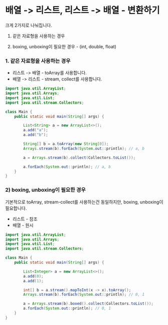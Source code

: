 # 배열 -> 리스트, 리스트 -> 배열 - 변환하기

크게 2가지로 나눠집니다.
1. 같은 자료형을 사용하는 경우

2. boxing, unboxing이 필요한 경우 - (int, double, float)

### 1. 같은 자료형을 사용하는 경우

- 리스트 -> 배열 - toArray를 사용합니다. 
- 배열 -> 리스트 - stream, collect를 사용합니다.

```java
import java.util.ArrayList;
import java.util.Arrays;
import java.util.List;
import java.util.stream.Collectors;

class Main {
    public static void main(String[] args) {

        List<String> a = new ArrayList<>();
        a.add("a");
        a.add("b");

        String[] b = a.toArray(new String[0]);
        Arrays.stream(b).forEach(System.out::println); // a, b

        a = Arrays.stream(b).collect(Collectors.toList());

        a.forEach(System.out::println); // a, b
    }
}
```

### 2) boxing, unboxing이 필요한 경우

기본적으로 toArray, stream-collect를 사용하는건 동일하지만, boxing, unboxing이 필요합니다.

- 리스트 - 참조
- 배열 - 원시

```java
import java.util.ArrayList;
import java.util.Arrays;
import java.util.List;
import java.util.stream.Collectors;

class Main {
    public static void main(String[] args) {

        List<Integer> a = new ArrayList<>();
        a.add(0);
        a.add(1);

        int[] b = a.stream().mapToInt(x -> x).toArray();
        Arrays.stream(b).forEach(System.out::println); // 0, 1

        a = Arrays.stream(b).boxed().collect(Collectors.toList());
        a.forEach(System.out::println); // 0, 1
    }
}
```